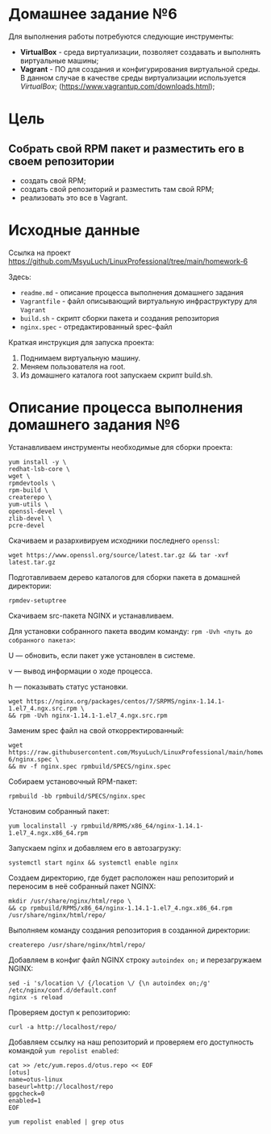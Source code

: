 # **Домашнее задание №6**

Для выполнения работы потребуются следующие инструменты:

- **VirtualBox** - среда виртуализации, позволяет создавать и выполнять виртуальные машины;
- **Vagrant** - ПО для создания и конфигурирования виртуальной среды. В данном случае в качестве среды виртуализации используется *VirtualBox*; (https://www.vagrantup.com/downloads.html);

# **Цель**
 
## **Собрать свой RPM пакет и разместить его в своем репозитории**
 
- создать свой RPM;
- создать свой репозиторий и разместить там свой RPM;
- реализовать это все в Vagrant.

# **Исходные данные**

Ссылка на проект https://github.com/MsyuLuch/LinuxProfessional/tree/main/homework-6

Здесь:
- `readme.md` - описание процесса выполнения домашнего задания
- `Vagrantfile` - файл описывающий виртуальную инфраструктуру для `Vagrant`
- `build.sh` - скрипт сборки пакета и создания репозитория
- `nginx.spec` - отредактированный spec-файл

Краткая инструкция для запуска проекта:
1. Поднимаем виртуальную машину. 
2. Меняем пользователя на root. 
3. Из домашнего каталога root запускаем скрипт build.sh.

# **Описание процесса выполнения домашнего задания №6**
Устанавливаем инструменты необходимые для сборки проекта:
```
yum install -y \
redhat-lsb-core \
wget \
rpmdevtools \
rpm-build \
createrepo \
yum-utils \
openssl-devel \
zlib-devel \ 
pcre-devel
```

Скачиваем и разархивируем исходники последнего `openssl`:
```
wget https://www.openssl.org/source/latest.tar.gz && tar -xvf latest.tar.gz
```

Подготавливаем дерево каталогов для сборки пакета в домашней директории:
```
rpmdev-setuptree
```

Скачиваем src-пакета NGINX и устанавливаем.

Для установки собранного пакета вводим команду:
  `rpm -Uvh <путь до собранного пакета>`:
  
  U — обновить, если пакет уже установлен в системе.
  
  v — вывод информации о ходе процесса.
  
  h — показывать статус установки.
```
wget https://nginx.org/packages/centos/7/SRPMS/nginx-1.14.1-1.el7_4.ngx.src.rpm \
&& rpm -Uvh nginx-1.14.1-1.el7_4.ngx.src.rpm
```

Заменим spec файл на свой откорректированный:
```
wget https://raw.githubusercontent.com/MsyuLuch/LinuxProfessional/main/homework-6/nginx.spec \
&& mv -f nginx.spec rpmbuild/SPECS/nginx.spec
```

Собираем установочный RPM-пакет:
```
rpmbuild -bb rpmbuild/SPECS/nginx.spec
```

Установим собранный пакет:
```
yum localinstall -y rpmbuild/RPMS/x86_64/nginx-1.14.1-1.el7_4.ngx.x86_64.rpm
```

Запускаем nginx и добавляем его в автозагрузку:
```
systemctl start nginx && systemctl enable nginx
```

Создаем директорию, где будет расположен наш репозиторий и переносим в неё собранный пакет NGINX:
```
mkdir /usr/share/nginx/html/repo \
&& cp rpmbuild/RPMS/x86_64/nginx-1.14.1-1.el7_4.ngx.x86_64.rpm /usr/share/nginx/html/repo/
```

Выполняем команду создания репозитория в созданной директории:
```
createrepo /usr/share/nginx/html/repo/
```

Добавляем в конфиг файл NGINX строку `autoindex on;` и перезагружаем NGINX:
```
sed -i 's/location \/ {/location \/ {\n autoindex on;/g' /etc/nginx/conf.d/default.conf
nginx -s reload
```

Проверяем доступ к репозиторию:
```
curl -a http://localhost/repo/
```

Добавляем ссылку на наш репозиторий и проверяем его доступность командой `yum repolist enabled`:
```
cat >> /etc/yum.repos.d/otus.repo << EOF
[otus]
name=otus-linux
baseurl=http://localhost/repo
gpgcheck=0
enabled=1
EOF

yum repolist enabled | grep otus
```



